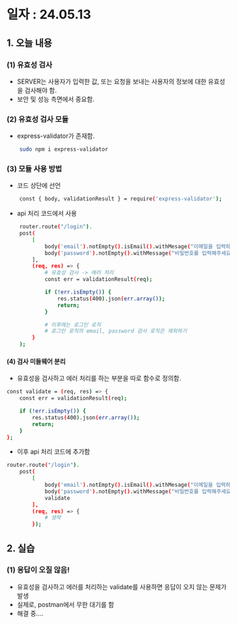 # 일자 : 24.05.13

## 1. 오늘 내용

### (1) 유효성 검사
- SERVER는 사용자가 입력한 값, 또는 요청을 보내는 사용자의 정보에 대한 유효성을 검사해야 함.
- 보안 및 성능 측면에서 중요함.

### (2) 유효성 검사 모듈
- express-validator가 존재함.
```sh
    sudo npm i express-validator
```

### (3) 모듈 사용 방법
- 코드 상단에 선언
```sh
    const { body, validationResult } = require('express-validator');
```
- api 처리 코드에서 사용
```sh
    router.route("/login").
    post(
        [
            body('email').notEmpty().isEmail().withMesage("이메일을 입력하시오!"),
            body('password').notEmpty().withMessage("비밀번호를 입력해주세요.")
        ],
        (req, res) => {
            # 유효성 검사 -> 에러 처리
            const err = validationResult(req);

            if (!err.isEmpty()) {
                res.status(400).json(err.array());
                return;
            }

            # 이후에는 로그인 로직
            # 로그인 로직의 email, password 검사 로직은 제외하기
        }
    );
```

#### (4) 검사 미들웨어 분리
- 유효성을 검사하고 에러 처리를 하는 부분을 따로 함수로 정의함.
```sh
const validate = (req, res) => {
    const err = validationResult(req);

    if (!err.isEmpty()) {
        res.status(400).json(err.array());
        return;
    }
};
```

- 이후 api 처리 코드에 추가함
```sh
router.route("/login").
    post(
        [
            body('email').notEmpty().isEmail().withMesage("이메일을 입력하시오!"),
            body('password').notEmpty().withMessage("비밀번호를 입력해주세요."),
            validate
        ],
        (req, res) => {
            # 생략
        });

```

## 2. 실습

### (1) 응답이 오질 않음!
- 유효성을 검사하고 에러를 처리하는 validate를 사용하면 응답이 오지 않는 문제가 발생
- 실제로, postman에서 무한 대기를 함
- 해결 중....